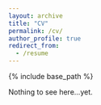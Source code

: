 ```yaml
---
layout: archive
title: "CV"
permalink: /cv/
author_profile: true
redirect_from:
  - /resume
---
```


{% include base_path %}


Nothing to see here...yet.